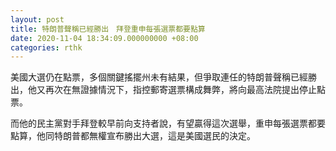```yaml
---
layout: post
title: 特朗普聲稱已經勝出　拜登重申每張選票都要點算
date: 2020-11-04 18:34:09.000000000 +08:00
categories: rthk
---
```


美國大選仍在點票，多個關鍵搖擺州未有結果，但爭取連任的特朗普聲稱已經勝出，他又再次在無證據情況下，指控郵寄選票構成舞弊，將向最高法院提出停止點票。

而他的民主黨對手拜登較早前向支持者說，有望贏得這次選舉，重申每張選票都要點算，他同特朗普都無權宣布勝出大選，這是美國選民的決定。

